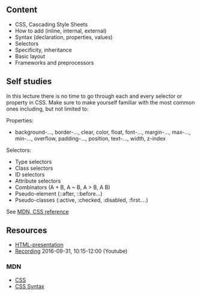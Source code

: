 ## Content
- CSS, Cascading Style Sheets
- How to add (inline, internal, external)
- Syntax (declaration, properties, values)
- Selectors
- Specificity, inheritance
- Basic layout
- Frameworks and preprocessors


## Self studies
In this lecture there is no time to go through each and every selector or property in CSS. Make sure to make yourself familiar with the most common ones including, but not limited to:

Properties:
- background-..., border-..., clear, color, float, font-..., margin-..., max-..., min-..., overflow, padding-..., position, text-..., width, z-index

Selectors:
- Type selectors
- Class selectors
- ID selectors
- Attribute selectors
- Combinators (A + B, A ~ B, A > B, A B)
- Pseudo-element (::after, ::before...)
- Pseudo-classes (:active, :checked, :disabled, :first....)


See [MDN, CSS  reference](https://developer.mozilla.org/en-US/docs/Web/CSS/Reference)

## Resources
- [HTML-presentation](https://raw.githubusercontent.com/CS-LNU-Learning-Objects/css/master/lectures/01/index.html)
- [Recording](#) 2016-09-31, 10:15-12:00 (Youtube)


### MDN
- [CSS](whttps://developer.mozilla.org/en-US/docs/Web/CSS)
- [CSS Syntax](https://developer.mozilla.org/en-US/docs/Web/CSS/Syntax)
